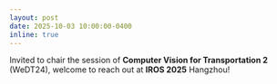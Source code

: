 ```yaml
---
layout: post
date: 2025-10-03 10:00:00-0400
inline: true
---
```


Invited to chair the session of **Computer Vision for Transportation 2** (WeDT24), welcome to reach out at **IROS 2025** Hangzhou!

